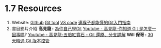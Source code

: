# 1.7 Resources

1. Website: ​[Github](https://github.com/) ​[Git tool](https://git-scm.com/) ​[VS code](https://code.visualstudio.com/) [連猴子都能懂的Git入門指南](https://backlog.com/git-tutorial/tw/)​
2. 書目影片介紹 **高見龍 :** [為你自己學Git](https://gitbook.tw/) [Youtube - 高見龍-你知道 Git 是怎麼一回事嗎](https://www.youtube.com/watch?v=LgTf7m5B0xA&list=PL74O7cV12e9M9T3csyEbn_kwE4Wkaqwwu&t=0s&index=2)? [Youtube - 高見龍-五倍紅寶石 - Git 還原、分支詳解](https://www.youtube.com/watch?v=NxoexgNOvgQ&list=PL74O7cV12e9M9T3csyEbn_kwE4Wkaqwwu&t=2068s&index=3) **Will 保哥 :**  [30 天精通 Git 版本控管](https://github.com/doggy8088/Learn-Git-in-30-days)​

